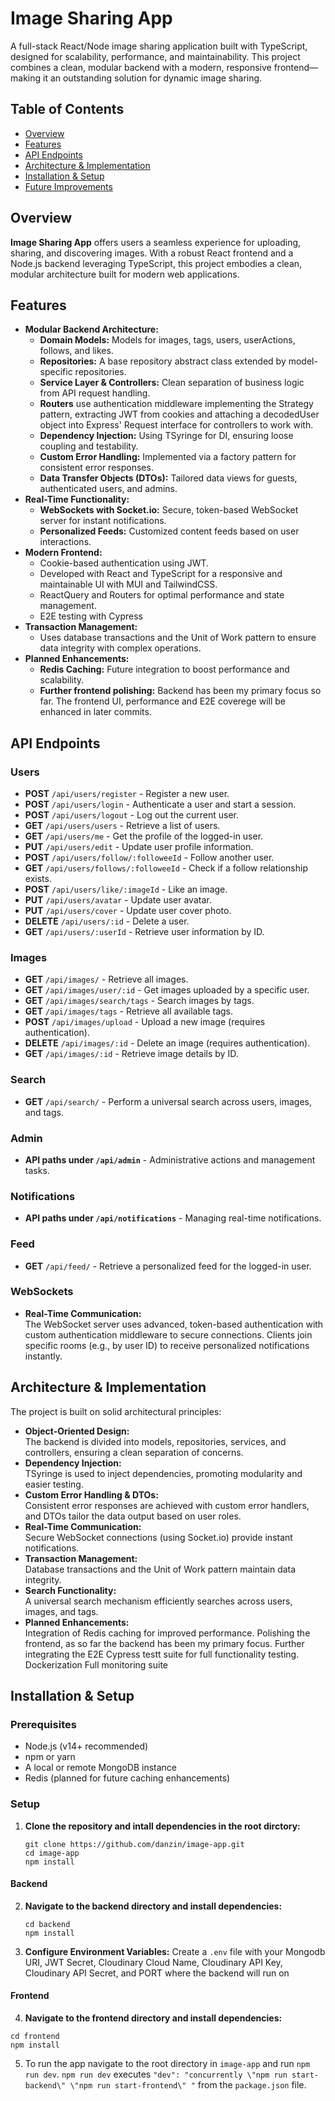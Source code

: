 # Image Sharing App

A full-stack React/Node image sharing application built with TypeScript, designed for scalability, performance, and maintainability. This project combines a clean, modular backend with a modern, responsive frontend—making it an outstanding solution for dynamic image sharing.

## Table of Contents
- [Overview](#overview)
- [Features](#features)
- [API Endpoints](#api-endpoints)
- [Architecture & Implementation](#architecture--implementation)
- [Installation & Setup](#installation--setup)
- [Future Improvements](#future-improvements)


## Overview
**Image Sharing App** offers users a seamless experience for uploading, sharing, and discovering images. With a robust React frontend and a Node.js backend leveraging TypeScript, this project embodies a clean, modular architecture built for modern web applications.

## Features
- **Modular Backend Architecture:**
  - **Domain Models:** Models for images, tags, users, userActions, follows, and likes.
  - **Repositories:** A base repository abstract class extended by model-specific repositories.
  - **Service Layer & Controllers:** Clean separation of business logic from API request handling.
  - **Routers** use authentication middleware implementing the Strategy pattern, extracting JWT from cookies and attaching a decodedUser object into Express' Request interface for controllers to work with. 
  - **Dependency Injection:** Using TSyringe for DI, ensuring loose coupling and testability.
  - **Custom Error Handling:** Implemented via a factory pattern for consistent error responses.
  - **Data Transfer Objects (DTOs):** Tailored data views for guests, authenticated users, and admins.
- **Real-Time Functionality:**
  - **WebSockets with Socket.io:** Secure, token-based WebSocket server for instant notifications.
  - **Personalized Feeds:** Customized content feeds based on user interactions.
- **Modern Frontend:**
  - Cookie-based authentication using JWT. 
  - Developed with React and TypeScript for a responsive and maintainable UI with MUI and TailwindCSS.
  - ReactQuery and Routers for optimal performance and state management.
  - E2E testing with Cypress
- **Transaction Management:**
  - Uses database transactions and the Unit of Work pattern to ensure data integrity with complex operations.
- **Planned Enhancements:**
  - **Redis Caching:** Future integration to boost performance and scalability.
  - **Further frontend polishing:** Backend has been my primary focus so far. The frontend UI, performance and E2E coverege will be enhanced in later commits.

## API Endpoints

### Users
- **POST** `/api/users/register` - Register a new user.
- **POST** `/api/users/login` - Authenticate a user and start a session.
- **POST** `/api/users/logout` - Log out the current user.
- **GET** `/api/users/users` - Retrieve a list of users.
- **GET** `/api/users/me` - Get the profile of the logged-in user.
- **PUT** `/api/users/edit` - Update user profile information.
- **POST** `/api/users/follow/:followeeId` - Follow another user.
- **GET** `/api/users/follows/:followeeId` - Check if a follow relationship exists.
- **POST** `/api/users/like/:imageId` - Like an image.
- **PUT** `/api/users/avatar` - Update user avatar.
- **PUT** `/api/users/cover` - Update user cover photo.
- **DELETE** `/api/users/:id` - Delete a user.
- **GET** `/api/users/:userId` - Retrieve user information by ID.

### Images
- **GET** `/api/images/` - Retrieve all images.
- **GET** `/api/images/user/:id` - Get images uploaded by a specific user.
- **GET** `/api/images/search/tags` - Search images by tags.
- **GET** `/api/images/tags` - Retrieve all available tags.
- **POST** `/api/images/upload` - Upload a new image (requires authentication).
- **DELETE** `/api/images/:id` - Delete an image (requires authentication).
- **GET** `/api/images/:id` - Retrieve image details by ID.

### Search
- **GET** `/api/search/` - Perform a universal search across users, images, and tags.

### Admin
- **API paths under `/api/admin`** - Administrative actions and management tasks.

### Notifications
- **API paths under `/api/notifications`** - Managing real-time notifications.

### Feed
- **GET** `/api/feed/` - Retrieve a personalized feed for the logged-in user.

### WebSockets
- **Real-Time Communication:**  
  The WebSocket server uses advanced, token-based authentication with custom authentication middleware to secure connections. Clients join specific rooms (e.g., by user ID) to receive personalized notifications instantly.

## Architecture & Implementation
The project is built on solid architectural principles:
- **Object-Oriented Design:**  
  The backend is divided into models, repositories, services, and controllers, ensuring a clean separation of concerns.
- **Dependency Injection:**  
  TSyringe is used to inject dependencies, promoting modularity and easier testing.
- **Custom Error Handling & DTOs:**  
  Consistent error responses are achieved with custom error handlers, and DTOs tailor the data output based on user roles.
- **Real-Time Communication:**  
  Secure WebSocket connections (using Socket.io) provide instant notifications.
- **Transaction Management:**  
  Database transactions and the Unit of Work pattern maintain data integrity.
- **Search Functionality:**  
  A universal search mechanism efficiently searches across users, images, and tags.
- **Planned Enhancements:**  
  Integration of Redis caching for improved performance.
  Polishing the frontend, as so far the backend has been my primary focus.
  Further integrating the E2E Cypress testt suite for full functionality testing.
  Dockerization
  Full monitoring suite
  
## Installation & Setup

### Prerequisites
- Node.js (v14+ recommended)
- npm or yarn
- A local or remote MongoDB instance
- Redis (planned for future caching enhancements) 

### Setup

1. **Clone the repository and intall dependencies in the root dirctory:**
   ```
   git clone https://github.com/danzin/image-app.git
   cd image-app
   npm install
   ```
#### Backend   
2. **Navigate to the backend directory and install dependencies:**
    ```
    cd backend
    npm install
      ```
3. **Configure Environment Variables:**
  Create a `.env` file with your Mongodb URI, JWT Secret, Cloudinary Cloud Name, Cloudinary API Key, Cloudinary API Secret, and PORT where the backend will run on

#### Frontend 
4. **Navigate to the frontend directory and install dependencies:**
  ```
  cd frontend
  npm install
  ```
5. To run the app navigate to the root directory in `image-app` and run `npm run dev`.
  `npm run dev` executes `"dev": "concurrently \"npm run start-backend\" \"npm run start-frontend\" "` from the `package.json` file.
   
 
   
